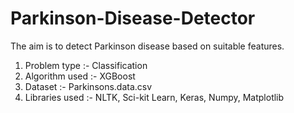 # Parkinson-Disease-Detector

The aim is to detect Parkinson disease based on suitable features.

1. Problem type :- Classification
2. Algorithm used :- XGBoost
3. Dataset :- Parkinsons.data.csv
4. Libraries used :- NLTK, Sci-kit Learn, Keras, Numpy, Matplotlib
